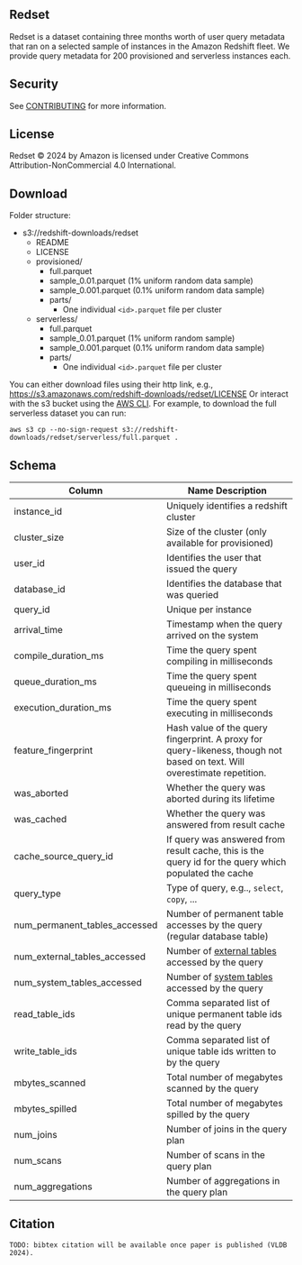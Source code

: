 ## Redset
Redset is a dataset containing three months worth of user query metadata that
ran on a selected sample of instances in the Amazon Redshift fleet. We provide
query metadata for 200 provisioned and serverless instances each.

## Security
See [CONTRIBUTING](CONTRIBUTING.md#security-issue-notifications) for more information.

## License
Redset © 2024 by Amazon is licensed under Creative Commons
Attribution-NonCommercial 4.0 International.

## Download
Folder structure:
* s3://redshift-downloads/redset
  * README
  * LICENSE
  * provisioned/
    * full.parquet
    * sample_0.01.parquet (1% uniform random data sample)
    * sample_0.001.parquet (0.1% uniform random data sample)
    * parts/
      * One individual `<id>.parquet` file per cluster
  * serverless/
    * full.parquet
    * sample_0.01.parquet (1% uniform random sample)
    * sample_0.001.parquet (0.1% uniform random data sample)
    * parts/
      * One individual `<id>.parquet` file per cluster

You can either download files using their http link, e.g.,
https://s3.amazonaws.com/redshift-downloads/redset/LICENSE
Or interact with the s3 bucket using the [AWS CLI](https://aws.amazon.com/cli/).
For example, to download the full serverless dataset you can run:
```
aws s3 cp --no-sign-request s3://redshift-downloads/redset/serverless/full.parquet .
```

## Schema
| Column | Name	Description	|
| ------ | ---------------- |
| instance_id |	Uniquely identifies a redshift cluster |
| cluster_size | Size of the cluster (only available for provisioned) |
| user_id |	Identifies the user that issued the query |
| database_id |	Identifies the database that was queried |
| query_id | Unique per instance |
| arrival_time | Timestamp when the query arrived on the system |
| compile_duration_ms |	Time the query spent compiling in milliseconds |
| queue_duration_ms | Time the query spent queueing in milliseconds |
| execution_duration_ms | Time the query spent executing in milliseconds |
| feature_fingerprint |	Hash value of the query fingerprint. A proxy for query-likeness, though not based on text. Will overestimate repetition. |
| was_aborted |	Whether the query was aborted during its lifetime |
| was_cached | Whether the query was answered from result cache |
| cache_source_query_id | If query was answered from result cache, this is the query id for the query which populated the cache |
| query_type | Type of query, e.g.., `select`, `copy`, ... |
| num_permanent_tables_accessed | Number of permanent table accesses by the query (regular database table) |
| num_external_tables_accessed | Number of [external tables](https://docs.aws.amazon.com/redshift/latest/dg/r_CREATE_EXTERNAL_TABLE.html) accessed by the query |
| num_system_tables_accessed | Number of [system tables](https://docs.aws.amazon.com/redshift/latest/dg/cm_chap_system-tables.html) accessed by the query |
| read_table_ids | Comma separated list of unique permanent table ids read by the query |
| write_table_ids |	Comma separated list of unique table ids written to by the query |
| mbytes_scanned | Total number of megabytes scanned by the query |
| mbytes_spilled | Total number of megabytes spilled by the query |
| num_joins | Number of joins in the query plan |
| num_scans | Number of scans in the query plan |
| num_aggregations | Number of aggregations in the query plan |

## Citation
```
TODO: bibtex citation will be available once paper is published (VLDB 2024).
```
